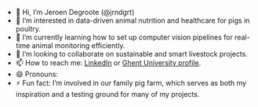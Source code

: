 - 👋 Hi, I’m Jeroen Degroote (@jrndgrt)
- 👀 I’m interested in data-driven animal nutrition and healthcare for pigs in poultry.
- 🌱 I’m currently learning how to set up computer vision pipelines for real-time animal monitoring efficiently.
- 💞️ I’m looking to collaborate on sustainable and smart livestock projects.
- 📫 How to reach me: [LinkedIn](https://be.linkedin.com/in/jeroen-degroote-29ba3790) or [Ghent University profile](https://research.ugent.be/web/person/jeroen-degroote-0/en).
- 😄 Pronouns: 
- ⚡ Fun fact: I’m involved in our family pig farm, which serves as both my inspiration and a testing ground for many of my projects.

<!---
jrndgrt/jrndgrt is a ✨ special ✨ repository because its `README.md` (this file) appears on your GitHub profile.
You can click the Preview link to take a look at your changes.
--->
